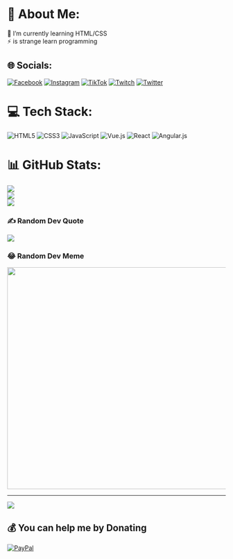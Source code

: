 # 💫 About Me:
🌱 I’m currently learning HTML/CSS<br>⚡ is strange learn programming 


## 🌐 Socials:
[![Facebook](https://img.shields.io/badge/Facebook-%231877F2.svg?logo=Facebook&logoColor=white)](https://facebook.com/yurimartins) [![Instagram](https://img.shields.io/badge/Instagram-%23E4405F.svg?logo=Instagram&logoColor=white)](https://instagram.com/@yurimmartiins) [![TikTok](https://img.shields.io/badge/TikTok-%23000000.svg?logo=TikTok&logoColor=white)](https://tiktok.com/@@yuri_martins4) [![Twitch](https://img.shields.io/badge/Twitch-%239146FF.svg?logo=Twitch&logoColor=white)](https://twitch.tv/maereolol) [![Twitter](https://img.shields.io/badge/Twitter-%231DA1F2.svg?logo=Twitter&logoColor=white)](https://twitter.com/@MMartinsYuri) 

# 💻 Tech Stack:
![HTML5](https://img.shields.io/badge/html5-%23E34F26.svg?style=for-the-badge&logo=html5&logoColor=white) ![CSS3](https://img.shields.io/badge/css3-%231572B6.svg?style=for-the-badge&logo=css3&logoColor=white) ![JavaScript](https://img.shields.io/badge/javascript-%23323330.svg?style=for-the-badge&logo=javascript&logoColor=%23F7DF1E) ![Vue.js](https://img.shields.io/badge/vuejs-%2335495e.svg?style=for-the-badge&logo=vuedotjs&logoColor=%234FC08D) ![React](https://img.shields.io/badge/react-%2320232a.svg?style=for-the-badge&logo=react&logoColor=%2361DAFB) ![Angular.js](https://img.shields.io/badge/angular.js-%23E23237.svg?style=for-the-badge&logo=angularjs&logoColor=white)
# 📊 GitHub Stats:
![](https://github-readme-stats.vercel.app/api?username=YuriMMartins&theme=dark&hide_border=false&include_all_commits=false&count_private=false)<br/>
![](https://github-readme-streak-stats.herokuapp.com/?user=YuriMMartins&theme=dark&hide_border=false)<br/>
![](https://github-readme-stats.vercel.app/api/top-langs/?username=YuriMMartins&theme=dark&hide_border=false&include_all_commits=false&count_private=false&layout=compact)

### ✍️ Random Dev Quote
![](https://quotes-github-readme.vercel.app/api?type=horizontal&theme=radical)

### 😂 Random Dev Meme
<img src="https://random-memer.herokuapp.com/" width="512px"/>

---
[![](https://visitcount.itsvg.in/api?id=YuriMMartins&icon=0&color=0)](https://visitcount.itsvg.in)

  ## 💰 You can help me by Donating
  [![PayPal](https://img.shields.io/badge/PayPal-00457C?style=for-the-badge&logo=paypal&logoColor=white)](https://paypal.me/yurim.martinss@gmail.com) 

  
<!-- Proudly created with GPRM ( https://gprm.itsvg.in ) -->
